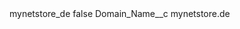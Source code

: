 <?xml version="1.0" encoding="UTF-8"?>
<CustomMetadata xmlns="http://soap.sforce.com/2006/04/metadata" xmlns:xsi="http://www.w3.org/2001/XMLSchema-instance" xmlns:xsd="http://www.w3.org/2001/XMLSchema">
    <label>mynetstore_de</label>
    <protected>false</protected>
    <values>
        <field>Domain_Name__c</field>
        <value xsi:type="xsd:string">mynetstore.de</value>
    </values>
</CustomMetadata>
